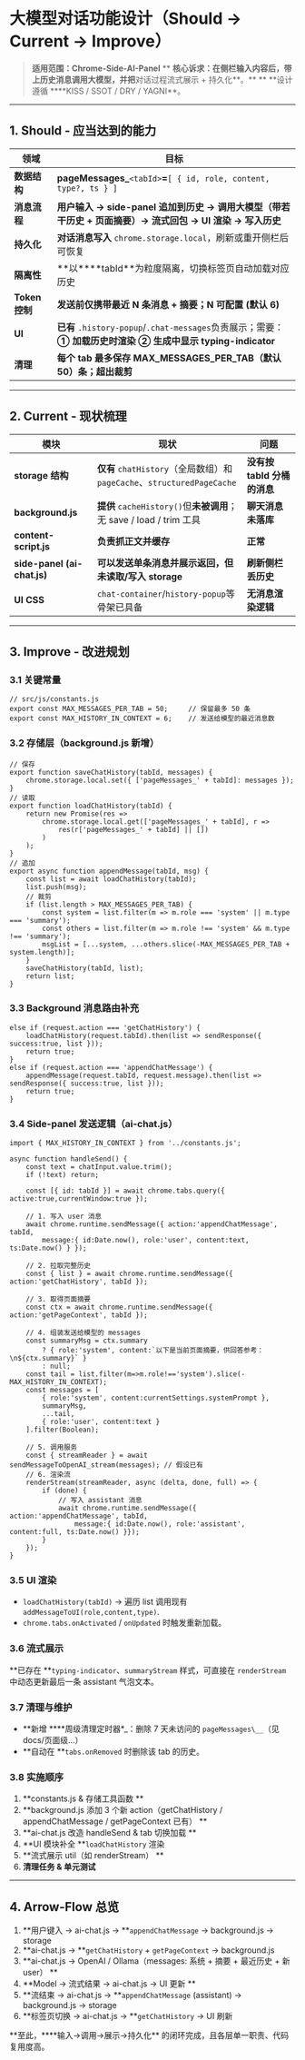 # 大模型对话功能设计（Should → Current → Improve）

> **适用范围：Chrome-Side-AI-Panel** \*\*
> **核心诉求：在侧栏输入内容后，**带上历史消息调用大模型**，并把**对话过程流式展示 + 持久化**。** \*\*
> **设计遵循 \*\***KISS / SSOT / DRY / YAGNI\*\*。

---

## 1. Should ‑ 应当达到的能力

| **领域**       | **目标**                                                                                                          |
| -------------- | ----------------------------------------------------------------------------------------------------------------- |
| **数据结构**   | **pageMessages\_**`<tabId>`**=**`[ { id, role, content, type?, ts } ]`                                            |
| **消息流程**   | **用户输入 → side-panel 追加到历史 → 调用大模型（带若干历史 + 页面摘要）→ 流式回包 → UI 渲染 → 写入历史**         |
| **持久化**     | **对话消息写入** `chrome.storage.local`，刷新或重开侧栏后可恢复                                                   |
| **隔离性**     | **以\*\***tabId\*\*为粒度隔离，切换标签页自动加载对应历史                                                         |
| **Token 控制** | **发送前仅携带最近 N 条消息 + 摘要；N 可配置 (默认 6)**                                                           |
| **UI**         | **已有** `.history-popup`/`.chat-messages`负责展示；需要： **① 加载历史时渲染** **② 生成中显示 typing-indicator** |
| **清理**       | **每个 tab 最多保存 MAX_MESSAGES_PER_TAB（默认 50）条；超出裁剪**                                                 |

---

## 2. Current ‑ 现状梳理

| **模块**                    | **现状**                                                                | **问题**                    |
| --------------------------- | ----------------------------------------------------------------------- | --------------------------- |
| **storage 结构**            | **仅有** `chatHistory`（全局数组）和 `pageCache`、`structuredPageCache` | **没有按 tabId 分桶的消息** |
| **background.js**           | **提供** `cacheHistory()`但**未被调用**；无 save / load / trim 工具     | **聊天消息未落库**          |
| **content-script.js**       | **负责抓正文并缓存**                                                    | **正常**                    |
| **side-panel (ai-chat.js)** | **可以发送单条消息并展示返回，但未读取/写入 storage**                   | **刷新侧栏丢历史**          |
| **UI CSS**                  | `chat-container`/`history-popup`等骨架已具备                            | **无消息渲染逻辑**          |

---

## 3. Improve ‑ 改进规划

### 3.1 关键常量

```
// src/js/constants.js
export const MAX_MESSAGES_PER_TAB = 50;     // 保留最多 50 条
export const MAX_HISTORY_IN_CONTEXT = 6;    // 发送给模型的最近消息数
```

### 3.2 存储层（background.js 新增）

```
// 保存
export function saveChatHistory(tabId, messages) {
    chrome.storage.local.set({ ['pageMessages_' + tabId]: messages });
}
// 读取
export function loadChatHistory(tabId) {
    return new Promise(res =>
        chrome.storage.local.get(['pageMessages_' + tabId], r =>
            res(r['pageMessages_' + tabId] || [])
        )
    );
}
// 追加
export async function appendMessage(tabId, msg) {
    const list = await loadChatHistory(tabId);
    list.push(msg);
    // 裁剪
    if (list.length > MAX_MESSAGES_PER_TAB) {
        const system = list.filter(m => m.role === 'system' || m.type === 'summary');
        const others = list.filter(m => m.role !== 'system' && m.type !== 'summary');
        msgList = [...system, ...others.slice(-MAX_MESSAGES_PER_TAB + system.length)];
    }
    saveChatHistory(tabId, list);
    return list;
}
```

### 3.3 Background 消息路由补充

```
else if (request.action === 'getChatHistory') {
    loadChatHistory(request.tabId).then(list => sendResponse({ success:true, list }));
    return true;
}
else if (request.action === 'appendChatMessage') {
    appendMessage(request.tabId, request.message).then(list => sendResponse({ success:true, list }));
    return true;
}
```

### 3.4 Side-panel 发送逻辑（ai-chat.js）

```
import { MAX_HISTORY_IN_CONTEXT } from '../constants.js';

async function handleSend() {
    const text = chatInput.value.trim();
    if (!text) return;

    const [{ id: tabId }] = await chrome.tabs.query({ active:true,currentWindow:true });

    // 1. 写入 user 消息
    await chrome.runtime.sendMessage({ action:'appendChatMessage', tabId,
        message:{ id:Date.now(), role:'user', content:text, ts:Date.now() } });

    // 2. 拉取完整历史
    const { list } = await chrome.runtime.sendMessage({ action:'getChatHistory', tabId });

    // 3. 取得页面摘要
    const ctx = await chrome.runtime.sendMessage({ action:'getPageContext', tabId });

    // 4. 组装发送给模型的 messages
    const summaryMsg = ctx.summary
        ? { role:'system', content:`以下是当前页面摘要，供回答参考：\n${ctx.summary}` }
        : null;
    const tail = list.filter(m=>m.role!=='system').slice(-MAX_HISTORY_IN_CONTEXT);
    const messages = [
        { role:'system', content:currentSettings.systemPrompt },
        summaryMsg,
        ...tail,
        { role:'user', content:text }
    ].filter(Boolean);

    // 5. 调用服务
    const { streamReader } = await sendMessageToOpenAI_stream(messages); // 假设已有
    // 6. 渲染流
    renderStream(streamReader, async (delta, done, full) => {
        if (done) {
            // 写入 assistant 消息
            await chrome.runtime.sendMessage({ action:'appendChatMessage', tabId,
                message:{ id:Date.now(), role:'assistant', content:full, ts:Date.now() }});
        }
    });
}
```

### 3.5 UI 渲染

- `loadChatHistory(tabId)` → 遍历 list 调用现有 `addMessageToUI(role,content,type)`.
- `chrome.tabs.onActivated` / `onUpdated` 时触发重新加载。

### 3.6 流式展示

**已存在 **`typing-indicator`、`summaryStream` 样式，可直接在 `renderStream` 中动态更新最后一条 assistant 气泡文本。

### 3.7 清理与维护

- **新增 \*\***周级清理定时器\*_：删除 7 天未访问的 `pageMessages\__`（见 docs/页面级…）
- **自动在 **`tabs.onRemoved` 时删除该 tab 的历史。

### 3.8 实施顺序

1. **constants.js & 存储工具函数 **
2. **background.js 添加 3 个新 action（getChatHistory / appendChatMessage / getPageContext 已有） **
3. **ai-chat.js 改造 handleSend & tab 切换加载 **
4. **UI 模块补全 **`loadChatHistory` 渲染
5. **流式展示 util（如 renderStream） **
6. **清理任务 & 单元测试**

---

## 4. Arrow-Flow 总览

1. **用户键入 → ai-chat.js → **`appendChatMessage` → background.js → storage
2. **ai-chat.js → **`getChatHistory` + `getPageContext` → background.js
3. **ai-chat.js → OpenAI / Ollama（messages: 系统 + 摘要 + 最近历史 + 新 user） **
4. **Model → 流式结果 → ai-chat.js → UI 更新 **
5. **流结束 → ai-chat.js → **`appendChatMessage` (assistant) → background.js → storage
6. **标签页切换 → ai-chat.js → **`getChatHistory` → UI 刷新

**至此，\*\***输入->调用->展示->持久化\*\* 的闭环完成，且各层单一职责、代码复用度高。
